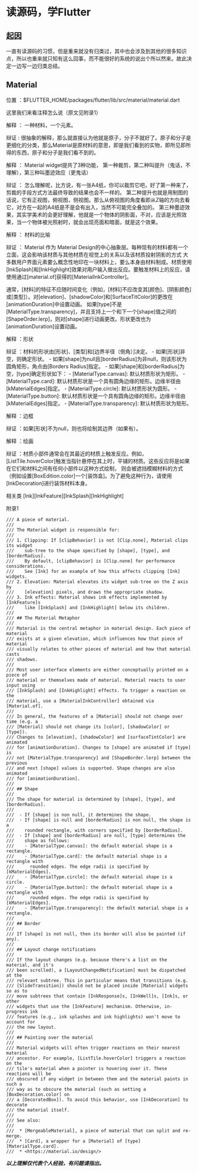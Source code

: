 读源码，学Flutter
=========

## 起因
一直有读源码的习惯，但是重来就没有归类过，其中也会涉及到其他的很多知识点，所以也重来就只知有这么回事，而不能很好的系统的说出个所以然来。故此决定一边写一边归类总结。

## Material

位置 ：$FLUTTER_HOME/packages/flutter/lib/src/material/material.dart

这里我们来看注释怎么说（原文见附录1）

解释 ： 一种材料，一个元素。

辩证 : 很抽象的解释，那么就直接认为他就是原子，分子不就好了。原子和分子是更细化的分类，那么Material是原材料的意思，即是我们看到的实物，即所见即所得的东西，原子和分子是我们看不到的。

解释 ： Material widget提共了3种功能， 第一种裁剪，第二种叫提升（鬼话，不理解），第三种叫墨迹效应（更鬼话）

辩证 ： 怎么理解呢，比方说，有一张A4纸，你可以裁剪它吧，好了第一种来了，剪裁的手段方式方法最终导致的结果也会不一样的。
第二种提升也就是用制图的话说，它有正视图，俯视图，侧视图。那么从俯视图的角度看即从Z轴的方向去看它，对方在一起的A4纸是不是会有出入，当然不可能完全叠加的。
第三种墨迹效果，其实学美术的会更好理解，他就是一个物体的阴影面，不对，应该是光照效果，当一个物体被光照射时，就会出现亮面和暗面，就是这个效果。

解释 ： 材料的比喻

辩证 ： Material 作为 Material Design的中心抽象层。每种现有的材料都有一个立面，这会影响该材质与其他材质在视觉上的关系以及该材质投射阴影的方式
大多数用户界面元素要么概念性地印在一块材料上，要么本身由材料制成。材质使用[InkSplash]和[InkHighlight]效果对用户输入做出反应。要触发材料上的反应，请使用通过[material.of]获得的[MaterialInkController]。

通常，[材料]的特征不应随时间变化（例如，[材料]不应改变其[颜色]、[阴影颜色]或[类型]）。对[elevation]、[shadowColor]和[SurfaceTitColor]的更改在[animationDuration]中设置动画。
如果[type]不是[MaterialType.transparency]，并且支持上一个和下一个[shape]值之间的[ShapeOrder.lerp]，则对[shape]进行动画更改。形状更改也为[animationDuration]设置动画。

解释 ：形状

辩证 ：材料的形状由[形状]、[类型]和[边界半径（倒角）]决定。
            - 如果[形状]非空，则确定形状。
            - 如果[shape]为null且[borderRadius]为非null，则该形状为圆角矩形，角点由[Borders Radius]指定。
            - 如果[shape]和[borderRadius]为空，[type]确定形状如下：
                - [MaterialType.canvas]: 默认材质形状为矩形。
                - [MaterialType.card]: 默认材质形状是一个具有圆角边缘的矩形。边缘半径由[kMaterialEdges]指定。
                - [MaterialType.circle]: 默认材质形状为圆形。
                - [MaterialType.button]: 默认材质形状是一个具有圆角边缘的矩形。边缘半径由[kMaterialEdges]指定。
                - [MaterialType.transparency]: 默认材质形状为矩形。


解释 ：边框

辩证 ：如果[形状]不为null，则也将绘制其边界（如果有）。

解释 ：绘画

辩证 ：材质小部件通常会在其最近的材质上触发反应。例如，[ListTile.hoverColor]触发当指针悬停在其上时，平铺的材质。这些反应将是如果在它们和材料之间有任何小部件以这种方式绘制，
则会被遮挡模糊材料的方式（例如设置[BoxEdition.color]一个[装饰盒]。为了避免这种行为，请使用[InkDecoration]进行装饰材料本身。

相关类
[Ink][InkFeature][InkSplash][InkHighlight]

附录1

```
/// A piece of material.
///
/// The Material widget is responsible for:
///
/// 1. Clipping: If [clipBehavior] is not [Clip.none], Material clips its widget
///    sub-tree to the shape specified by [shape], [type], and [borderRadius].
///    By default, [clipBehavior] is [Clip.none] for performance considerations.
///    See [Ink] for an example of how this affects clipping [Ink] widgets.
/// 2. Elevation: Material elevates its widget sub-tree on the Z axis by
///    [elevation] pixels, and draws the appropriate shadow.
/// 3. Ink effects: Material shows ink effects implemented by [InkFeature]s
///    like [InkSplash] and [InkHighlight] below its children.
///
/// ## The Material Metaphor
///
/// Material is the central metaphor in material design. Each piece of material
/// exists at a given elevation, which influences how that piece of material
/// visually relates to other pieces of material and how that material casts
/// shadows.
///
/// Most user interface elements are either conceptually printed on a piece of
/// material or themselves made of material. Material reacts to user input using
/// [InkSplash] and [InkHighlight] effects. To trigger a reaction on the
/// material, use a [MaterialInkController] obtained via [Material.of].
///
/// In general, the features of a [Material] should not change over time (e.g. a
/// [Material] should not change its [color], [shadowColor] or [type]).
/// Changes to [elevation], [shadowColor] and [surfaceTintColor] are animated
/// for [animationDuration]. Changes to [shape] are animated if [type] is
/// not [MaterialType.transparency] and [ShapeBorder.lerp] between the previous
/// and next [shape] values is supported. Shape changes are also animated
/// for [animationDuration].
///
/// ## Shape
///
/// The shape for material is determined by [shape], [type], and [borderRadius].
///
///  - If [shape] is non null, it determines the shape.
///  - If [shape] is null and [borderRadius] is non null, the shape is a
///    rounded rectangle, with corners specified by [borderRadius].
///  - If [shape] and [borderRadius] are null, [type] determines the
///    shape as follows:
///    - [MaterialType.canvas]: the default material shape is a rectangle.
///    - [MaterialType.card]: the default material shape is a rectangle with
///      rounded edges. The edge radii is specified by [kMaterialEdges].
///    - [MaterialType.circle]: the default material shape is a circle.
///    - [MaterialType.button]: the default material shape is a rectangle with
///      rounded edges. The edge radii is specified by [kMaterialEdges].
///    - [MaterialType.transparency]: the default material shape is a rectangle.
///
/// ## Border
///
/// If [shape] is not null, then its border will also be painted (if any).
///
/// ## Layout change notifications
///
/// If the layout changes (e.g. because there's a list on the material, and it's
/// been scrolled), a [LayoutChangedNotification] must be dispatched at the
/// relevant subtree. This in particular means that transitions (e.g.
/// [SlideTransition]) should not be placed inside [Material] widgets so as to
/// move subtrees that contain [InkResponse]s, [InkWell]s, [Ink]s, or other
/// widgets that use the [InkFeature] mechanism. Otherwise, in-progress ink
/// features (e.g., ink splashes and ink highlights) won't move to account for
/// the new layout.
///
/// ## Painting over the material
///
/// Material widgets will often trigger reactions on their nearest material
/// ancestor. For example, [ListTile.hoverColor] triggers a reaction on the
/// tile's material when a pointer is hovering over it. These reactions will be
/// obscured if any widget in between them and the material paints in such a
/// way as to obscure the material (such as setting a [BoxDecoration.color] on
/// a [DecoratedBox]). To avoid this behavior, use [InkDecoration] to decorate
/// the material itself.
///
/// See also:
///
///  * [MergeableMaterial], a piece of material that can split and re-merge.
///  * [Card], a wrapper for a [Material] of [type] [MaterialType.card].
///  * <https://material.io/design/>
```

***以上理解仅代表个人经验，有问题请指出。***